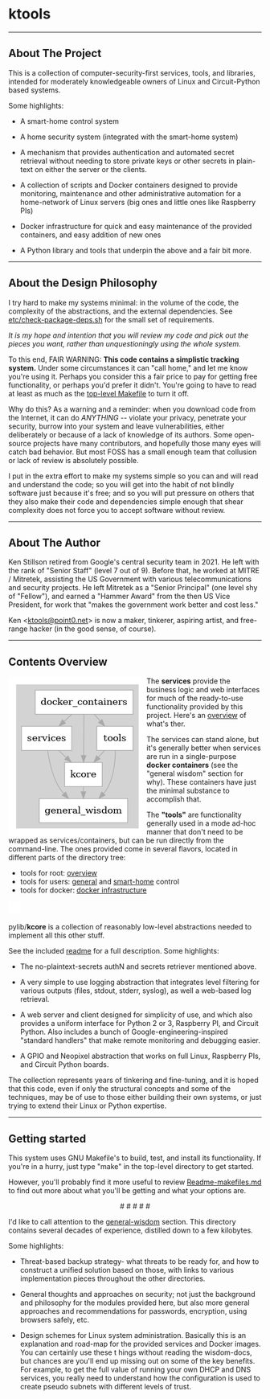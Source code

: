 # ktools

- - -

## About The Project

This is a collection of computer-security-first services, tools, and
libraries, intended for moderately knowledgeable owners of Linux and
Circuit-Python based systems.

Some highlights:

- A smart-home control system

- A home security system (integrated with the smart-home system)

- A mechanism that provides authentication and automated secret retrieval
  without needing to store private keys or other secrets in plain-text on
  either the server or the clients.

- A collection of scripts and Docker containers designed to provide
  monitoring, maintenance and other administrative automation for a
  home-network of Linux servers (big ones and little ones like Raspberry PIs)

- Docker infrastructure for quick and easy maintenance of the provided
  containers, and easy addition of new ones

- A Python library and tools that underpin the above and a fair bit more.

- - -

## About the Design Philosophy

I try hard to make my systems minimal: in the volume of the code, the
complexity of the abstractions, and the external dependencies.  See
[etc/check-package-deps.sh](etc/check-package-deps.sh) for the small set of
requirements.

*It is my hope and intention that you will review my code and pick out the
pieces you want, rather than unquestioningly using the whole system.*

To this end, FAIR WARNING: **This code contains a simplistic tracking system.**
Under some circumstances it can "call home," and let me know you're using it.
Perhaps you consider this a fair price to pay for getting free functionality,
or perhaps you'd prefer it didn't.  You're going to have to read at least as
much as the [top-level Makefile](./Makefile) to turn it off.

Why do this?  As a warning and a reminder: when you download code from the
Internet, it can do *ANYTHING* -- violate your privacy, penetrate your
security, burrow into your system and leave vulnerabilities, either
deliberately or because of a lack of knowledge of its authors.  Some
open-source projects have many contributors, and hopefully those many eyes
will catch bad behavior.  But most FOSS has a small enough team that
collusion or lack of review is absolutely possible.

I put in the extra effort to make my systems simple so you can and will read
and understand the code; so you will get into the habit of not blindly
software just because it's free; and so you will put pressure on others that 
they also make their code and dependencies simple enough that shear complexity 
does not force you to accept software without review.

- - -

## About The Author

Ken Stillson retired from Google's central security team in 2021.  He left
with the rank of "Senior Staff" (level 7 out of 9).  Before that, he worked at
MITRE / Mitretek, assisting the US Government with various telecommunications
and security projects.  He left Mitretek as a "Senior Principal" (one level
shy of "Fellow"), and earned a "Hammer Award" from the then US Vice President,
for work that "makes the government work better and cost less."

Ken <<ktools@point0.net>> is now a maker, tinkerer, aspiring artist, and
free-range hacker (in the good sense, of course).

- - -

## Contents Overview

<img align="left" src="etc/graphviz/overview.png">

The **services** provide the business logic and web interfaces for much of the
ready-to-use functionality provided by this project.  Here's an
[overview](services.README.md) of what's ther.

The services can stand alone, but it's generally better when services are run
in a single-purpose **docker containers** (see the "general wisdom" section
for why).  These containers have just the minimal substance to accomplish
that.

The **"tools"** are functionality generally used in a mode ad-hoc manner that
don't need to be wrapped as services/containers, but can be run directly from
the command-line.  The ones provided come in several flavors, located in
different parts of the directory tree:

- tools for root: [overview](tools-for-root/README-root-tools.md)
- tools for users: [general](pylib/tools/README-user-tools.md) and [smart-home](pylib/home_control/README-home-control.md) control
- tools for docker:  [docker infrastructure](docker-infrastructure/README-docker-tools.md)
 
<img src="etc/1x1.png" height=25>  <!-- slimy way to force a break to beyond the image -->


pylib/**kcore** is a collection of reasonably low-level abstractions needed to
implement all this other stuff.

See the included [readme](pylib/kcore/README.md) for a full description.  Some highlights:

   - The no-plaintext-secrets authN and secrets retriever mentioned above.

   - A very simple to use logging abstraction that integrates level filtering
     for various outputs (files, stdout, stderr, syslog), as well a web-based
     log retrieval.

   - A web server and client designed for simplicity of use, and which also
     provides a uniform interface for Python 2 or 3, Raspberry PI, and Circuit
     Python.  Also includes a bunch of Google-engineering-inspired "standard
     handlers" that make remote monitoring and debugging easier.

   - A GPIO and Neopixel abstraction that works on full Linux, Raspberry PIs,
     and Circuit Python boards.

The collection represents years of tinkering and fine-tuning, and it is hoped
that this code, even if only the structural concepts and some of the
techniques, may be of use to those either building their own systems, or just
trying to extend their Linux or Python expertise.

- - -

## Getting started

This system uses GNU Makefile's to build, test, and install its functionality.
If you're in a hurry, just type "make" in the top-level directory to get
started.

However, you'll probably find it more useful to review
[Readme-makefiles.md](Readme-makefiles.md) to find out more about what you'll
be getting and what your options are.


<center># # # # #</center>

I'd like to call attention to the
[general-wisdom](general-wisdom/README-wisdom.md) section.  This directory
contains several decades of experience, distilled down to a few kilobytes.

Some highlights:

- Threat-based backup strategy- what threats to be ready for, and how to
  construct a unified solution based on those, with links to various
  implementation pieces throughout the other directories.

- General thoughts and approaches on security; not just the background and
  philosophy for the modules provided here, but also more general approaches
  and recommendations for passwords, encryption, using browsers safely, etc.

- Design schemes for Linux system administration.  Basically this is an
  explanation and road-map for the provided services and Docker images.  You
  can certainly use these t hings without reading the wisdom-docs, but chances
  are you'll end up missing out on some of the key benefits.  For example, to
  get the full value of running your own DHCP and DNS services, you really
  need to understand how the configuration is used to create pseudo subnets
  with different levels of trust.
